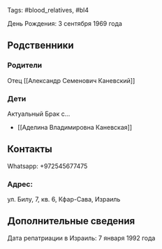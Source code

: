 Tags: #blood_relatives, #bl4

День Рождения: 3 сентября 1969 года
## Родственники
### Родители
Отец [[Александр Семенович Каневский]]

### Дети
Актуальный Брак с...
- [[Аделина Владимировна Каневская]]

## Контакты
Whatsapp: +972545677475

### Адрес:
ул. Билу, 7, кв. 6, Кфар-Сава, Израиль

## Дополнительные сведения
Дата репатриации в Израиль: 7 января 1992 года